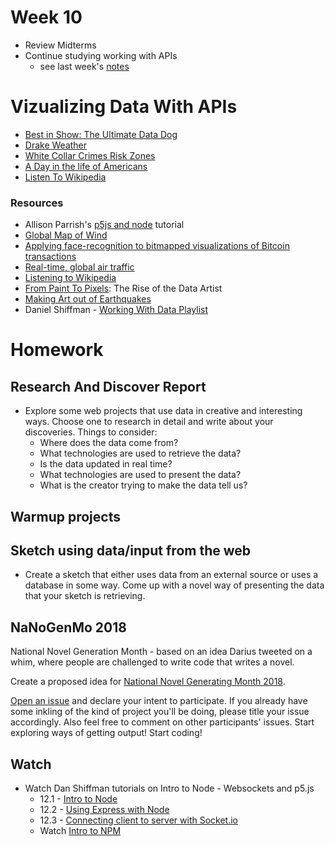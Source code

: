 # Week 10 

- Review Midterms
- Continue studying working with APIs
  - see last week's [notes](../week9/README.md)


# Vizualizing Data With APIs

* [Best in Show: The Ultimate Data Dog](https://informationisbeautiful.net/visualizations/best-in-show-whats-the-top-data-dog/)
* [Drake Weather](https://vimeo.com/84629790)
* [White Collar Crimes Risk Zones](https://whitecollar.thenewinquiry.com/#dr5rukp)
* [A Day in the life of Americans](http://flowingdata.com/2015/12/15/a-day-in-the-life-of-americans/)
* [Listen To Wikipedia](http://listen.hatnote.com/)

### Resources

- Allison Parrish's [p5js and node](https://creative-coding.decontextualize.com/node/) tutorial
- [Global Map of Wind](https://earth.nullschool.net/)
- [Applying face-recognition to bitmapped visualizations of Bitcoin transactions](http://show.robmyers.org/blockchain-aesthetics/bitcoin-html5/transactions-faces.html)
- [Real-time, global air traffic](https://planefinder.net/)
- [Listening to Wikipedia](http://listen.hatnote.com/)
- [From Paint To Pixels](https://www.theatlantic.com/entertainment/archive/2015/05/the-rise-of-the-data-artist/392399/): The Rise of the Data Artist
- [Making Art out of Earthquakes](https://www.theatlantic.com/technology/archive/2013/03/making-art-out-of-earthquakes/274345/)
- Daniel Shiffman - [Working With Data Playlist](https://www.youtube.com/watch?v=rJaXOFfwGVw&list=PLRqwX-V7Uu6a-SQiI4RtIwuOrLJGnel0r)

# Homework

## Research And Discover Report

- Explore some web projects that use data in creative and interesting ways. Choose one to research in detail and write about your discoveries. Things to consider:
    - Where does the data come from?
    - What technologies are used to retrieve the data?
    - Is the data updated in real time?
    - What technologies are used to present the data?
    - What is the creator trying to make the data tell us?

## Warmup projects

## Sketch using data/input from the web

- Create a sketch that either uses data from an external source or uses a database in some way. Come up with a novel way of presenting the data that your sketch is retrieving.

## NaNoGenMo 2018

National Novel Generation Month - based on an idea Darius tweeted on a whim, where people are challenged to write code that writes a novel.

Create a proposed idea for [National Novel Generating Month 2018](https://github.com/NaNoGenMo/2018).

[Open an issue](https://github.com/NaNoGenMo/2018/issues/new) and declare your intent to participate. If you already have some inkling of the kind of project you'll be doing, please title your issue accordingly. Also feel free to comment on other participants' issues. Start exploring ways of getting output! Start coding!

## Watch

* Watch Dan Shiffman tutorials on Intro to Node - Websockets and p5.js
  - 12.1 - [Intro to Node](https://www.youtube.com/watch?v=bjULmG8fqc8&list=PLRqwX-V7Uu6b36TzJidYfIYwTFEq3K5qH&index=1)
  - 12.2 - [Using Express with Node](https://www.youtube.com/watch?v=2hhEOGXcCvg&list=PLRqwX-V7Uu6b36TzJidYfIYwTFEq3K5qH&index=2)
  - 12.3 - [Connecting client to server with Socket.io](https://www.youtube.com/watch?v=HZWmrt3Jy10&list=PLRqwX-V7Uu6b36TzJidYfIYwTFEq3K5qH&index=3)
  - Watch [Intro to NPM](https://www.youtube.com/watch?v=s70-Vsud9Vk&nohtml5=False)
